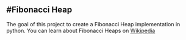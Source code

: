 #Fibonacci Heap
---

The goal of this project to create a Fibonacci Heap implementation in python. 
You can learn about Fibonacci Heaps on [Wikipedia](https://en.wikipedia.org/wiki/Fibonacci_heap)



